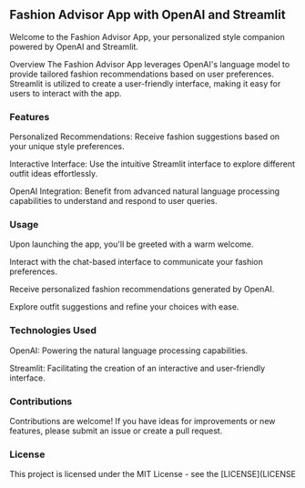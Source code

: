 ## Fashion Advisor App with OpenAI and Streamlit
Welcome to the Fashion Advisor App, your personalized style companion powered by OpenAI and Streamlit.

Overview
The Fashion Advisor App leverages OpenAI's language model to provide tailored fashion recommendations based on user preferences. Streamlit is utilized to create a user-friendly interface, making it easy for users to interact with the app.

### Features
Personalized Recommendations: Receive fashion suggestions based on your unique style preferences.

Interactive Interface: Use the intuitive Streamlit interface to explore different outfit ideas effortlessly.

OpenAI Integration: Benefit from advanced natural language processing capabilities to understand and respond to user queries.

### Usage
Upon launching the app, you'll be greeted with a warm welcome.

Interact with the chat-based interface to communicate your fashion preferences.

Receive personalized fashion recommendations generated by OpenAI.

Explore outfit suggestions and refine your choices with ease.

### Technologies Used
OpenAI: Powering the natural language processing capabilities.

Streamlit: Facilitating the creation of an interactive and user-friendly interface.

### Contributions
Contributions are welcome! If you have ideas for improvements or new features, please submit an issue or create a pull request.

### License
This project is licensed under the MIT License - see the [LICENSE](LICENSE

